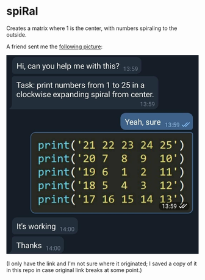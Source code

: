 
# spiRal

Creates a matrix where 1 is the center, with numbers spiraling to the outside.

A friend sent me the [following picture](https://aprogrammerlife.com/images/pictuers/yes_its_working.jpg):

![alt text](https://github.com/einGlasRotwein/spiRal/blob/main/yes_its_working.jpg?raw=true)

(I only have the link and I'm not sure where it originated; I saved a copy of it in this repo in case original link breaks at some point.)
